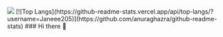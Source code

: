 <img src="https://capsule-render.vercel.app/api?type=rect&color=#9999FF&height=200&section=header&text=hello&fontSize=30" />
[![Top Langs](https://github-readme-stats.vercel.app/api/top-langs/?username=Janeee205)](https://github.com/anuraghazra/github-readme-stats)
### Hi there 👋

<!--
**Janeee205/Janeee205** is a ✨ _special_ ✨ repository because its `README.md` (this file) appears on your GitHub profile.

Here are some ideas to get you started:

- 🔭 I’m currently working on ...
- 🌱 I’m currently learning ...
- 👯 I’m looking to collaborate on ...
- 🤔 I’m looking for help with ...
- 💬 Ask me about ...
- 📫 How to reach me: ...
- 😄 Pronouns: ...
- ⚡ Fun fact: ...
-->
